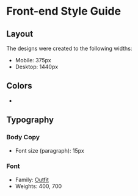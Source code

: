 # Front-end Style Guide

## Layout

The designs were created to the following widths:

- Mobile: 375px
- Desktop: 1440px

## Colors

-

## Typography

### Body Copy

- Font size (paragraph): 15px

### Font

- Family: [Outfit](https://fonts.google.com/specimen/Outfit)
- Weights: 400, 700
